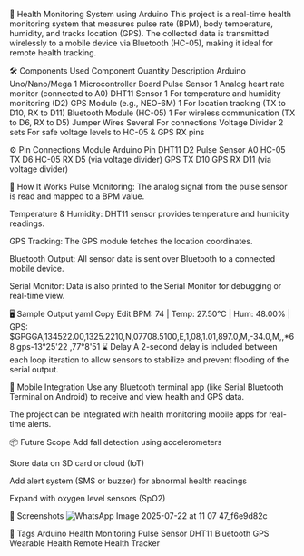 
💓 Health Monitoring System using Arduino
This project is a real-time health monitoring system that measures pulse rate (BPM), body temperature, humidity, and tracks location (GPS). The collected data is transmitted wirelessly to a mobile device via Bluetooth (HC-05), making it ideal for remote health tracking.

🛠️ Components Used
Component	Quantity	Description
Arduino Uno/Nano/Mega	1	Microcontroller Board
Pulse Sensor	1	Analog heart rate monitor (connected to A0)
DHT11 Sensor	1	For temperature and humidity monitoring (D2)
GPS Module (e.g., NEO-6M)	1	For location tracking (TX to D10, RX to D11)
Bluetooth Module (HC-05)	1	For wireless communication (TX to D6, RX to D5)
Jumper Wires	Several	For connections
Voltage Divider	2 sets	For safe voltage levels to HC-05 & GPS RX pins

⚙️ Pin Connections
Module	Arduino Pin
DHT11	D2
Pulse Sensor	A0
HC-05 TX	D6
HC-05 RX	D5 (via voltage divider)
GPS TX	D10
GPS RX	D11 (via voltage divider)

🧠 How It Works
Pulse Monitoring: The analog signal from the pulse sensor is read and mapped to a BPM value.

Temperature & Humidity: DHT11 sensor provides temperature and humidity readings.

GPS Tracking: The GPS module fetches the location coordinates.

Bluetooth Output: All sensor data is sent over Bluetooth to a connected mobile device.

Serial Monitor: Data is also printed to the Serial Monitor for debugging or real-time view.

🖥️ Sample Output
yaml
Copy
Edit
BPM: 74 | Temp: 27.50°C | Hum: 48.00% | GPS: $GPGGA,134522.00,1325.2210,N,07708.5100,E,1,08,1.01,897.0,M,-34.0,M,,*68
gps-13°25'22 ,77°8'51
⌛ Delay
A 2-second delay is included between each loop iteration to allow sensors to stabilize and prevent flooding of the serial output.

📱 Mobile Integration
Use any Bluetooth terminal app (like Serial Bluetooth Terminal on Android) to receive and view health and GPS data.

The project can be integrated with health monitoring mobile apps for real-time alerts.

📦 Future Scope
Add fall detection using accelerometers

Store data on SD card or cloud (IoT)

Add alert system (SMS or buzzer) for abnormal health readings

Expand with oxygen level sensors (SpO2)

📸 Screenshots
![WhatsApp Image 2025-07-22 at 11 07 47_f6e9d82c](https://github.com/user-attachments/assets/7d16c53f-0b10-4daa-8a1f-d4e12c5a5c4d)


🔖 Tags
Arduino Health Monitoring Pulse Sensor DHT11 Bluetooth GPS Wearable Health Remote Health Tracker
